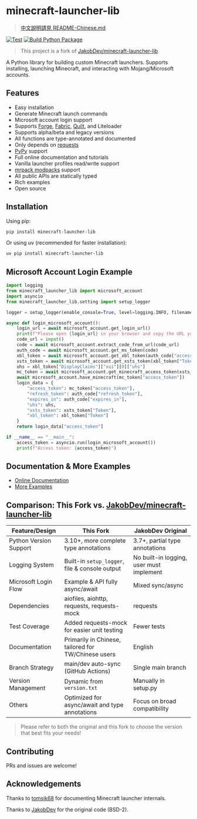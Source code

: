 # minecraft-launcher-lib
> [中文說明請見 README-Chinese.md](./README-Chinese.md)

[![Test](https://github.com/JaydenChao101/asyncio-mc-launcher-lib/actions/workflows/test.yml/badge.svg)](https://github.com/JaydenChao101/asyncio-mc-launcher-lib/actions/workflows/test.yml)
[![Build Python Package](https://github.com/JaydenChao101/asyncio-mc-launcher-lib/actions/workflows/uv_build.yaml/badge.svg)](https://github.com/JaydenChao101/asyncio-mc-launcher-lib/actions/workflows/uv_build.yaml)

> This project is a fork of [JakobDev/minecraft-launcher-lib](https://codeberg.org/JakobDev/minecraft-launcher-lib).

A Python library for building custom Minecraft launchers. Supports installing, launching Minecraft, and interacting with Mojang/Microsoft accounts.

## Features

- Easy installation
- Generate Minecraft launch commands
- Microsoft account login support
- Supports [Forge](https://minecraftforge.net), [Fabric](https://fabricmc.net), [Quilt](https://quiltmc.org), and Liteloader
- Supports alpha/beta and legacy versions
- All functions are type-annotated and documented
- Only depends on [requests](https://pypi.org/project/requests)
- [PyPy](https://www.pypy.org) support
- Full online documentation and tutorials
- Vanilla launcher profiles read/write support
- [mrpack modpacks](https://docs.modrinth.com/docs/modpacks/format_definition) support
- All public APIs are statically typed
- Rich examples
- Open source

## Installation

Using pip:
```bash
pip install minecraft-launcher-lib
```

Or using uv (recommended for faster installation):
```bash
uv pip install minecraft-launcher-lib
```

## Microsoft Account Login Example

```python
import logging
from minecraft_launcher_lib import microsoft_account
import asyncio
from minecraft_launcher_lib.setting import setup_logger

logger = setup_logger(enable_console=True, level=logging.INFO, filename="microsoft_account.log")

async def login_microsoft_account():
    login_url = await microsoft_account.get_login_url()
    print(f"Please open {login_url} in your browser and copy the URL you are redirected into the prompt below.")
    code_url = input()
    code = await microsoft_account.extract_code_from_url(code_url)
    auth_code = await microsoft_account.get_ms_token(code)
    xbl_token = await microsoft_account.get_xbl_token(auth_code["access_token"])
    xsts_token = await microsoft_account.get_xsts_token(xbl_token["Token"])
    uhs = xbl_token["DisplayClaims"]["xui"][0]["uhs"]
    mc_token = await microsoft_account.get_minecraft_access_token(xsts_token["Token"], uhs)
    await microsoft_account.have_minecraft(mc_token["access_token"])
    login_data = {
        "access_token": mc_token["access_token"],
        "refresh_token": auth_code["refresh_token"],
        "expires_in": auth_code["expires_in"],
        "uhs": uhs,
        "xsts_token": xsts_token["Token"],
        "xbl_token": xbl_token["Token"]
    }
    return login_data["access_token"]

if __name__ == "__main__":
    access_token = asyncio.run(login_microsoft_account())
    print(f"Access token: {access_token}")
```

## Documentation & More Examples

- [Online Documentation](https://minecraft-launcher-lib.readthedocs.io)
- [More Examples](https://codeberg.org/JakobDev/minecraft-launcher-lib/src/branch/master/examples)

## Comparison: This Fork vs. [JakobDev/minecraft-launcher-lib](https://codeberg.org/JakobDev/minecraft-launcher-lib)

| Feature/Design           | This Fork                                             | JakobDev Original                                 |
|-------------------------|-------------------------------------------------------|---------------------------------------------------|
| Python Version Support  | 3.10+, more complete type annotations                 | 3.7+, partial type annotations                    |
| Logging System          | Built-in `setup_logger`, file & console output        | No built-in logging, user must implement          |
| Microsoft Login Flow    | Example & API fully async/await                       | Mixed sync/async                                  |
| Dependencies            | aiofiles, aiohttp, requests, requests-mock            | requests                                          |
| Test Coverage           | Added requests-mock for easier unit testing           | Fewer tests                                       |
| Documentation           | Primarily in Chinese, tailored for TW/Chinese users   | English                                           |
| Branch Strategy         | main/dev auto-sync (GitHub Actions)                   | Single main branch                                |
| Version Management      | Dynamic from `version.txt`                            | Manually in setup.py                              |
| Others                  | Optimized for async/await and type annotations        | Focus on broad compatibility                      |

> Please refer to both the original and this fork to choose the version that best fits your needs!

## Contributing

PRs and issues are welcome!

## Acknowledgements

Thanks to [tomsik68](https://github.com/tomsik68/mclauncher-api/wiki) for documenting Minecraft launcher internals.

Thanks to [JakobDev](https://github.com/JakobDev) for the original code (BSD-2).